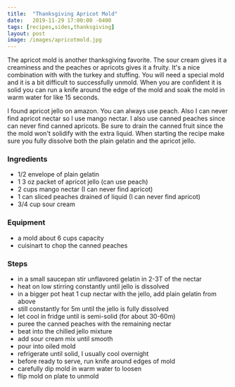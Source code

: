 ```yaml
---
title:  "Thanksgiving Apricot Mold"
date:   2019-11-29 17:00:00 -0400
tags: [recipes,sides,thanksgiving]
layout: post
image: /images/apricotmold.jpg
---
```

The apricot mold is another thanksgiving favorite.  The sour cream gives it a creaminess and the peaches or apricots gives it a fruity.  It's a nice combination with with the turkey and stuffing.  You will need a special mold and it is a bit difficult to successfully unmold.  When you are confident it is solid you can run a knife around the edge of the mold and soak the mold in warm water for like 15 seconds.  

I found apricot jello on amazon.  You can always use peach.  Also I can never find apricot nectar so I use mango nectar.  I also use canned peaches since can never find canned apricots.  Be sure to drain the canned fruit since the the mold won't solidify with the extra liquid.  When starting the recipe make sure you fully dissolve both the plain gelatin and the apricot jello.      

### Ingredients
- 1/2 envelope of plain gelatin
- 1 3 oz packet of apricot jello (can use peach)
- 2 cups mango nectar (I can never find apricot)
- 1 can sliced peaches drained of liquid (I can never find apricot)
- 3/4 cup sour cream

### Equipment
- a mold about 6 cups capacity
- cuisinart to chop the canned peaches

### Steps
- in a small saucepan stir unflavored gelatin in 2-3T of the nectar
- heat on low stirring constantly until jello is dissolved
- in a bigger pot heat 1 cup nectar with the jello, add plain gelatin from above
- still constantly for 5m until the jello is fully dissolved
- let cool in fridge until is semi-solid (for about 30-60m)
- puree the canned peaches with the remaining nectar
- beat into the chilled jello mixture
- add sour cream mix until smooth
- pour into oiled mold
- refrigerate until solid,  I usually cool overnight
- before ready to serve, run knife around edges of mold
- carefully dip mold in warm water to loosen
- flip mold on plate to unmold
